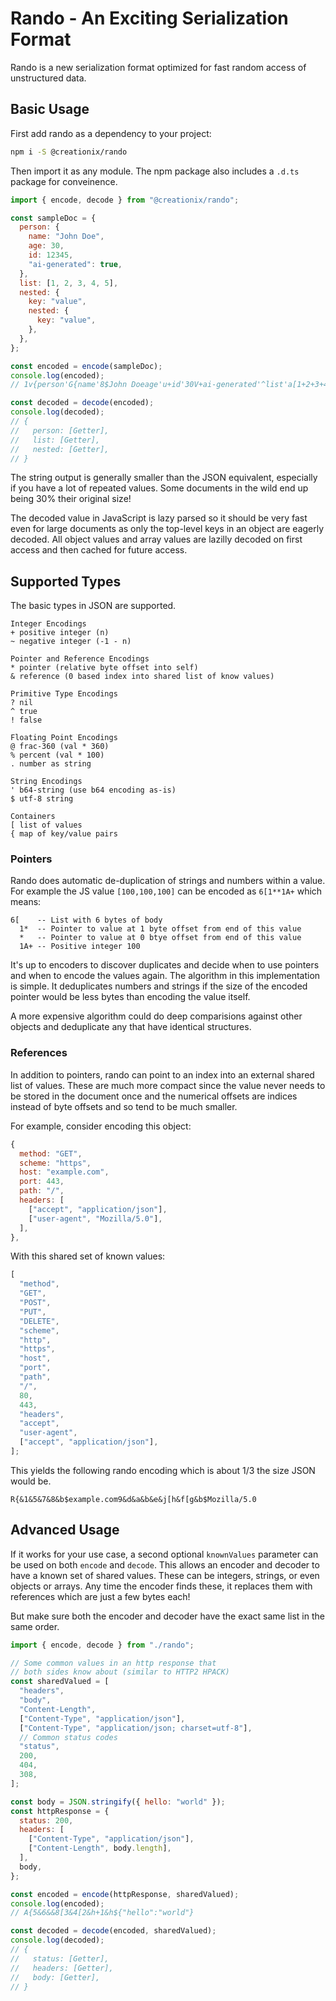# Rando - An Exciting Serialization Format

Rando is a new serialization format optimized for fast random access of unstructured data.

## Basic Usage

First add rando as a dependency to your project:

```sh
npm i -S @creationix/rando
```

Then import it as any module. The npm package also includes a `.d.ts` package for conveinence.

```js
import { encode, decode } from "@creationix/rando";

const sampleDoc = {
  person: {
    name: "John Doe",
    age: 30,
    id: 12345,
    "ai-generated": true,
  },
  list: [1, 2, 3, 4, 5],
  nested: {
    key: "value",
    nested: {
      key: "value",
    },
  },
};

const encoded = encode(sampleDoc);
console.log(encoded);
// 1v{person'G{name'8$John Doeage'u+id'30V+ai-generated'^list'a[1+2+3+4+5+6*n{b*d*nested'a{key'value'

const decoded = decode(encoded);
console.log(decoded);
// {
//   person: [Getter],
//   list: [Getter],
//   nested: [Getter],
// }
```

The string output is generally smaller than the JSON equivalent, especially if you have a lot of repeated values. Some documents in the wild end up being 30% their original size!

The decoded value in JavaScript is lazy parsed so it should be very fast even for large documents as only the top-level keys in an object are eagerly decoded. All object values and array values are lazilly decoded on first access and then cached for future access.

## Supported Types

The basic types in JSON are supported.

```
Integer Encodings
+ positive integer (n)
~ negative integer (-1 - n)

Pointer and Reference Encodings
* pointer (relative byte offset into self)
& reference (0 based index into shared list of know values)

Primitive Type Encodings
? nil
^ true
! false

Floating Point Encodings
@ frac-360 (val * 360)
% percent (val * 100)
. number as string

String Encodings
' b64-string (use b64 encoding as-is)
$ utf-8 string

Containers
[ list of values
{ map of key/value pairs
```

### Pointers

Rando does automatic de-duplication of strings and numbers within a value. For example the JS value `[100,100,100]` can be encoded as `6[1**1A+` which means:

```
6[    -- List with 6 bytes of body
  1*  -- Pointer to value at 1 byte offset from end of this value
  *   -- Pointer to value at 0 btye offset from end of this value
  1A+ -- Positive integer 100
```

It's up to encoders to discover duplicates and decide when to use pointers and when to encode the values again. The algorithm in this implementation is simple. It deduplicates numbers and strings if the size of the encoded pointer would be less bytes than encoding the value itself.

A more expensive algorithm could do deep comparisions against other objects and deduplicate any that have identical structures.

### References

In addition to pointers, rando can point to an index into an external shared list of values. These are much more compact since the value never needs to be stored in the document once and the numerical offsets are indices instead of byte offsets and so tend to be much smaller.

For example, consider encoding this object:

```js
{
  method: "GET",
  scheme: "https",
  host: "example.com",
  port: 443,
  path: "/",
  headers: [
    ["accept", "application/json"],
    ["user-agent", "Mozilla/5.0"],
  ],
},
```

With this shared set of known values:

```js
[
  "method",
  "GET",
  "POST",
  "PUT",
  "DELETE",
  "scheme",
  "http",
  "https",
  "host",
  "port",
  "path",
  "/",
  80,
  443,
  "headers",
  "accept",
  "user-agent",
  ["accept", "application/json"],
];
```

This yields the following rando encoding which is about 1/3 the size JSON would be.

```
R{&1&5&7&8&b$example.com9&d&a&b&e&j[h&f[g&b$Mozilla/5.0
```

## Advanced Usage

If it works for your use case, a second optional `knownValues` parameter can be used on both `encode` and `decode`. This allows an encoder and decoder to have a known set of shared values. These can be integers, strings, or even objects or arrays. Any time the encoder finds these, it replaces them with references which are just a few bytes each!

But make sure both the encoder and decoder have the exact same list in the same order.

```js
import { encode, decode } from "./rando";

// Some common values in an http response that
// both sides know about (similar to HTTP2 HPACK)
const sharedValued = [
  "headers",
  "body",
  "Content-Length",
  ["Content-Type", "application/json"],
  ["Content-Type", "application/json; charset=utf-8"],
  // Common status codes
  "status",
  200,
  404,
  308,
];

const body = JSON.stringify({ hello: "world" });
const httpResponse = {
  status: 200,
  headers: [
    ["Content-Type", "application/json"],
    ["Content-Length", body.length],
  ],
  body,
};

const encoded = encode(httpResponse, sharedValued);
console.log(encoded);
// A{5&6&&8[3&4[2&h+1&h${"hello":"world"}

const decoded = decode(encoded, sharedValued);
console.log(decoded);
// {
//   status: [Getter],
//   headers: [Getter],
//   body: [Getter],
// }
```
